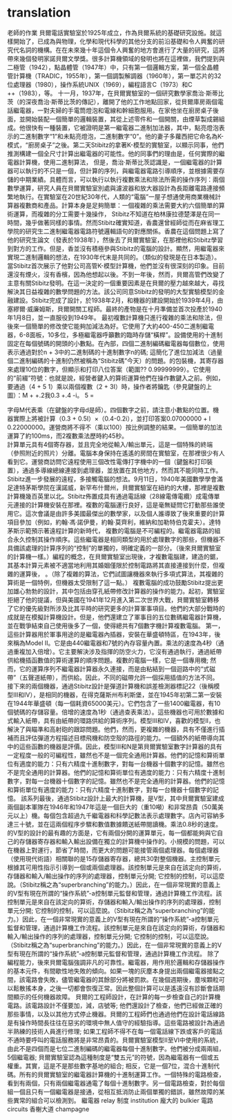 # translation
老師的作業
貝爾電話實驗室於1925年成立，作為貝爾系統的基礎研究設施。就這樣開始了，已成為與物理，化學和現代科學的其他分支的前沿基礎和令人興奮的研究代名詞的機構。在在未來幾十年這個令人興奮的地方會進行了大量的研究，這將帶來幾個發明家諾貝爾文學獎。很多計算機領域的發明也將在這裡做，我們提到與二極管（1942），點晶體管（1947年）中，只有第一個邏輯方案，第一個全晶體管計算機（TRADIC，1955年），第一個調製解調器（1960年），第一單芯片的32位處理器（1980），操作系統UNIX（1969），編程語言C（1973）和C ++（1983），等。
 十一月，1937年，在貝爾實驗室的一個研究數學家喬治·斯蒂比茨（的深夜喬治·斯蒂比茨的傳記），離開了他的工作地點回家，從貝爾庫房兩個電話繼電器，一對夫婦的手電筒燈泡和電線和幹細胞服用。在家他坐在廚房桌子後面，並開始裝配一個簡單的邏輯裝置，其從上述零件和一個開關，由煙草製成錫組成。他很快有一種裝置，它被證明是第一繼電器二進制加法器，其中，點亮燈泡表示的二進制數字“1”和未點亮燈泡，二進制數字“0”。他的妻子多蘿西把它命名為K-模式，“廚房桌子”之後。第二天Stibitz的拿著K-模型的實驗室，以顯示同事，他們推測構建一個全尺寸計算出繼電器的可能性。他的同事們的理由是，任何實際的繼電器計算機，使用二進制算法，
 但是，喬治·斯蒂比茨認識是，一個繼電器的計算器可以執行的不只是一個，但計算的序列，與繼電器電路引導順序，並根據需要存儲的中期業績。具體而言，可以執行以執行複數乘法和除法所需的操作序列：兩個數學運算，研究人員在貝爾實驗室別處與濾波器和放大器設計為長距離電路連接頻繁地執行。在實驗室在20世紀30年代，人類的“電腦”一屋子想通使用商業機械計算器複數商和產品。計算本身是足夠簡單：一個複雜的乘法需要大約六個簡單的算術運算，而複雜的分工需要十幾操作，
Stibitz不知道在柏林康拉德楚澤是在同一時間，幾乎做著同樣的事情。然而Stibitz確實知道，香農還曾經師從而在麻省理工學院的研究生二進制繼電器電路符號邏輯語句的對應關係。香農在這個問題上寫了他的研究生論文（發表於1938年），然後去了貝爾實驗室，在那裡他和Stibitz學習到對方的工作。但是，香並沒有積極參與Stibitz的電腦的設計。顯然，用繼電器來實現二進制邏輯的想法，在1930年代末是共同的。（類似的發現是在日本製造）。
 當Stibitz首次展示了他對公司高管K-模型計算機，他們並沒有很深刻的印象。目前還沒有煙火，沒有香檳，因為他想起以後。不到一年後，然而，貝爾高管們改變了主意有關Stibitz發明。在這一決定的一個重要因素是在貝爾的壓力越來越大，尋找解決其日益複雜的數學問題的方法。該公司同意Stibitz的發明的大型實驗模型的金融建設。Stibitz完成了設計，於1938年2月，和機器的建設開始於1939年4月，由塞繆爾·威廉姆斯，貝爾開關工程師。最終的產物是在十月準備並首次投產於1940年1月8日，並一直服役到1949年。
最初複數計算機只進行複雜的乘法和除法，但後來一個簡單的修改使它能夠加減法為好。它使用了大約400-450二進制繼電器，6-8面板，10多位，多極繼電器呼籲數的臨時存儲“橫桿”。設備使用的十進制固定在每個號碼的開頭的小數點。在內部，四個二進制編碼繼電器每個數位，使用表示通過對於n + 3中的二進制碼的十進制數字n的碼; 這簡化了進位加減法（過量個二進制編碼的十進制仍然被稱為“Stibitz碼”今天）的問題。的包裝機，其寄存器來處理10位的數字，但顯示和打印八位答案（範圍?? 0.99999999）。它使用的“前綴”符號：也就是說，經營者鍵入的算術運算他們在操作數鍵入之前。例如，要通過（4 + 5 1）乘以兩個複數（2 + 3I）時，操作者將鑰匙（參見鍵盤的上圖）：M + +.2我0.3 +.4 -i。 5 =

 字母M代表乘（在鍵盤的字母d是師）。四個數字之前，請注意小數點的位置。機器實際上將被計算（0.3 + 0.5I）×（0.4-0.2i），並打印答案0.07000000 + I 0.22000000。運營商將不得不（乘以100）按比例調整的結果。一個簡單的加法運算了約100ms，而2複數乘法歷時約45秒。 	
	計算單元具有4個寄存器，並且完全地從輸入/輸出單元，這是一個特殊的終端（參照附近的照片）分離。電腦本身保持在遙遙的房間在實驗室，在那裡很少有人看到它。運營商訪問它遠程使用三個改性電傳打字機中的一個（鍵盤和打印裝置），通過多導線總線連接到處理器，並放置在其他地方，然而其不能同時工作。
	Stibitz進一步發展的遠程，多接觸電腦的想法。9月11日，1940年美國數學學會滿足達特茅斯學院在漢諾威，新罕布什爾州，貝爾實驗室在紐約的大樓，那裡是複數計算機幾百英里以北。Stibitz佈置成具有通過電話線（28線電傳電纜）成電傳單元連接的計算機安裝在那裡。複數的電腦運行良好，這是毫無疑問它打動那些誰使用它。這次會議是由許多美國最傑出的數學家，以及個人誰導致了後來重要的計算項目參加（例如，約翰·馮·諾伊曼，約翰·莫齊利，維納和加勒特伯克霍夫）。達特茅斯示範預示著遠程計算的新時代，
	複數的電腦是不可編程的。繼電器電路的組合永久控制其操作順序。這些繼電器是相同類型的用於處理數字的那些，但機器不具備該處理的計算序列的“控制”的單獨的，明確定義的一部分。（後來貝爾實驗室的計算機一樣。）編程的概念，在貝爾實驗室出現後，才複數電腦建，建造的鋸，其基本計算元素被不適當地利用其婚姻僅限於控制電路將其直接連接到什麼，但複雜的運算後， 。（除了複雜的算法，它們試圖讓機器來執行多項式算法，其複雜的算術是一個特例，但機器太受限制了這一點。）
	複數電腦的成功鼓勵Stibitz提出更加雄心勃勃的設計，其中包括由穿孔紙帶修改計算器的操作的能力。起初，實驗室拒絕了他的提議，但與美國在1941年12月進入第二次世界大戰，貝爾實驗室轉移了它的優先級對所涉及比其平時的研究更多的計算軍事項目。他們的大部分戰時的成就是在模擬計算機設計。但是，他們還建立了軍事目的五位數碼繼電器計算機，並在戰爭結束自己使用後多了一個，使得總共有7個數字機計算複數電腦。
第一，這些計算器用於軍事用途的是繼電器內插器，安裝在華盛頓特區，在1943年，後來稱為Model II。它是由440繼電器和7號的內存容量內置。乘法的速度為4秒（通過重複加入倍增）。它主要解決涉及指揮的防空火力，它沒有通過執行，通過紙帶供給機插函數值的算術運算的順序問題。複數的電腦一樣，它是一個專用機; 然而，它的運算序列不繼電器計算器永久連接，而是由粘結到一個迴路中的“式磁帶”（五聲道紙帶），而供給。因此，不同的磁帶允許一個採用插值的方法不同。
接下來的兩個機器，通過Stibitz設計是彈道計算機和誤差檢測器標記22（後稱模型III和IV），是相同的機器，在得克薩斯州布利斯堡，並在1945年初第二第一安裝在1944年華盛頓（每一個耗資65000美元）。它們包含了一些1400繼電器，有10個號碼的存儲容量。倍增的速度為1秒（通過查表乘法）。這些機器也可用於數據和式輸入紙帶，具有由紙帶的環路供給的算術序列。模型III和IV，喜歡的模型II，也解決了與瞄準和高射砲的跟踪問題。他們，然而，更複雜的機器，具有不僅進行插補而且評估彈道方程描述目標飛機和防空殼的路徑的能力。一個額外的紙帶導向其中的這些函數的機器是評價。因此，模型III和N是第貝爾實驗室數字計算器的具有一定程度一般的可編程性，雖然也不是一個完全通用計算器。他們的記憶和算術單位有適度的能力：只有六精度十進制數字，對每一台機器十個數字的記憶。雖然也不是完全通用的計算器。他們的記憶和算術單位有適度的能力：只有六精度十進制數字，對每一台機器十個數字的記憶。雖然也不是完全通用的計算器。他們的記憶和算術單位有適度的能力：只有六精度十進制數字，對每一台機器十個數字的記憶。
該系列最後，通過Stibitz設計上最大的計算機，是V型，其中貝爾實驗室建成兩個副本軍隊在1946年和1947年這是一個巨大的（重10噸）和非常昂貴（50萬美元以上）機。每個包含超過九千繼電器和科學記數法表示處理數字。店內可容納多達三十號，並在這兩個程序步驟和數值數據饋送紙帶閱讀機。乘法0.8秒的速度。的V型的設計的最有趣的方面是，它有兩個分開的運算單元，每一個都能夠與它自己的存儲器寄存器和輸入輸出設備在獨立的計算機中操作的。小規模的問題，可以在機器上對運行，節省了時間，而更大的問題可能接管兩個處理器。每個處理器（使用現代術語）相關聯的是15存儲器寄存器，總共30對整個機器。主控制單元根據其可用性指示引導到一個或兩個處理器。該控制單元是來自在該定向的算術，存儲器和輸入/輸出操作的序列的處理器，控制單元分開; 它控制的控制，可以這麼說。（Stibitz稱之為“superbranching”的能力。）因此，在一個非常現實的意義上的V型有現在所謂的“操作系統”-a控制單元監督和管理，通過計算機工作流程。該控制單元是來自在該定向的算術，存儲器和輸入/輸出操作的序列的處理器，控制單元分開; 它控制的控制，可以這麼說。（Stibitz稱之為“superbranching”的能力。）因此，在一個非常現實的意義上的V型有現在所謂的“操作系統”-a控制單元監督和管理，通過計算機工作流程。該控制單元是來自在該定向的算術，存儲器和輸入/輸出操作的序列的處理器，控制單元分開; 它控制的控制，可以這麼說。（Stibitz稱之為“superbranching”的能力。）因此，在一個非常現實的意義上的V型有現在所謂的“操作系統”-a控制單元監督和管理，通過計算機工作流程。
除了編程能力，後來貝爾電腦強調非凡的可靠性。繼電器，用作用於邏輯和存儲器操作的基本元件，有間歇性地失敗的傾向。如果一塊的灰塵本身提出兩個繼電器接點之間，該電路會失敗，儘管繼電器的其餘部分將被罰款。在幾個週期後，塵埃顆粒可以鬆散搖本身，之後一切都會恢復正常。因此整個計算可以是遙遠沒有診斷會話期間顯示的任何機器故障。
貝爾的工程師設計，在計算的每一步檢查自己的計算機電路。該電路設計不僅要加，減，店號等; 他們還設計了檢查，他們已經做正確的那些事情，以及以其他方式停止機器。貝爾的工程師們也通過他們在設計電話線路是有操作時間長往往在惡劣的環境中無人值守的經驗指導。這些電路被設計為通過半熟練的技術人員進行修理; 如果工程師不得不在每一個電話線下跌或客戶的電話不通時要呼叫的電話服務將是非常昂貴的。貝爾實驗室模型II至VI中使用的系統，由此不是四個而是七位二進制編碼的繼電器每個十進制數字。他們被分成兩兩組，5個繼電器;
貝爾實驗室認為這種制度是“雙五元”的符號，因為繼電器有一個或五權重。其實，這是不是那些數字基地的組合; 相反，它是一個7位，混合十進制代碼。所有的貝爾實驗室的繼電器計算機的十進制運算工作。一個特殊的電路檢查，看到有兩個，只有兩個繼電器通電了每個十進制數字。另一個電路檢查，對於每個組一個且只有一個繼電器是接通，從相互抵消防止兩個單獨的錯誤，雖然故障的某些異常的組合可以檢測到。
繼電器 relay
制度   institution
龐大的  bulkier
電路    circuits 
香榭大道 champagne
